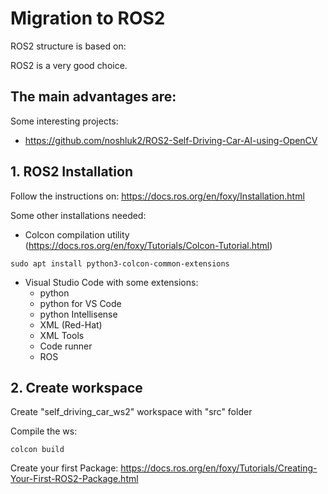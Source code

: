 # **Migration to ROS2**

ROS2 structure is based on:

ROS2 is a very good choice.

The main advantages are:
- 

Some interesting projects:
- https://github.com/noshluk2/ROS2-Self-Driving-Car-AI-using-OpenCV

## 1. **ROS2 Installation**
Follow the instructions on:
https://docs.ros.org/en/foxy/Installation.html

Some other installations needed:
- Colcon compilation utility (https://docs.ros.org/en/foxy/Tutorials/Colcon-Tutorial.html)
```shell
sudo apt install python3-colcon-common-extensions
```
- Visual Studio Code with some extensions:
    - python 
    - python for VS Code
    - python Intellisense
    - XML (Red-Hat)
    - XML Tools
    - Code runner
    - ROS


## 2. **Create workspace**
Create "self_driving_car_ws2" workspace with "src" folder

Compile the ws:
```shell
colcon build
```

Create your first Package: https://docs.ros.org/en/foxy/Tutorials/Creating-Your-First-ROS2-Package.html
